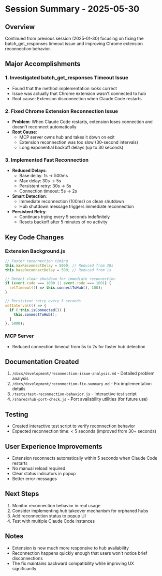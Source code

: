 # Session Summary - 2025-05-30

## Overview
Continued from previous session (2025-01-30) focusing on fixing the batch_get_responses timeout issue and improving Chrome extension reconnection behavior.

## Major Accomplishments

### 1. Investigated batch_get_responses Timeout Issue
- Found that the method implementation looks correct
- Issue was actually that Chrome extension wasn't connected to hub
- Root cause: Extension disconnection when Claude Code restarts

### 2. Fixed Chrome Extension Reconnection Issue
- **Problem**: When Claude Code restarts, extension loses connection and doesn't reconnect automatically
- **Root Cause**: 
  - MCP server owns hub and takes it down on exit
  - Extension reconnection was too slow (30-second intervals)
  - Long exponential backoff delays (up to 30 seconds)

### 3. Implemented Fast Reconnection
- **Reduced Delays**:
  - Base delay: 1s → 500ms
  - Max delay: 30s → 5s
  - Persistent retry: 30s → 5s
  - Connection timeout: 5s → 2s
- **Smart Detection**:
  - Immediate reconnection (100ms) on clean shutdown
  - Hub shutdown message triggers immediate reconnection
- **Persistent Retry**:
  - Continues trying every 5 seconds indefinitely
  - Resets backoff after 5 minutes of no activity

## Key Code Changes

### Extension Background.js
```javascript
// Faster reconnection timing
this.maxReconnectDelay = 5000; // Reduced from 30s
this.baseReconnectDelay = 500; // Reduced from 1s

// Detect clean shutdown for immediate reconnection
if (event.code === 1000 || event.code === 1001) {
  setTimeout(() => this.connectToHub(), 100);
}

// Persistent retry every 5 seconds
setInterval(() => {
  if (!this.isConnected()) {
    this.connectToHub();
  }
}, 5000);
```

### MCP Server
- Reduced connection timeout from 5s to 2s for faster hub detection

## Documentation Created
1. `/docs/development/reconnection-issue-analysis.md` - Detailed problem analysis
2. `/docs/development/reconnection-fix-summary.md` - Fix implementation details
3. `/tests/test-reconnection-behavior.js` - Interactive test script
4. `/shared/hub-port-check.js` - Port availability utilities (for future use)

## Testing
- Created interactive test script to verify reconnection behavior
- Expected reconnection time: < 5 seconds (improved from 30+ seconds)

## User Experience Improvements
- Extension reconnects automatically within 5 seconds when Claude Code restarts
- No manual reload required
- Clear status indicators in popup
- Better error messages

## Next Steps
1. Monitor reconnection behavior in real usage
2. Consider implementing hub takeover mechanism for orphaned hubs
3. Add reconnection status to popup UI
4. Test with multiple Claude Code instances

## Notes
- Extension is now much more responsive to hub availability
- Reconnection happens quickly enough that users won't notice brief disconnections
- The fix maintains backward compatibility while improving UX significantly